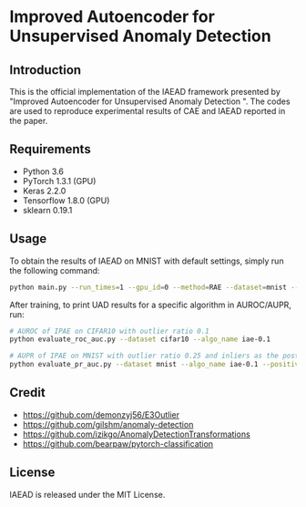 # Improved Autoencoder for Unsupervised Anomaly Detection

## Introduction
This is the official implementation of the IAEAD framework presented by "Improved Autoencoder for Unsupervised Anomaly Detection
". The codes are used to reproduce experimental results of CAE and IAEAD reported in the paper.

## Requirements
- Python 3.6
- PyTorch 1.3.1 (GPU)
- Keras 2.2.0 
- Tensorflow 1.8.0 (GPU)
- sklearn 0.19.1
 
## Usage

To obtain the results of IAEAD on MNIST with default settings, simply run the following command:

```bash
python main.py --run_times=1 --gpu_id=0 --method=RAE --dataset=mnist --ratio=0.1 --para_lambda=5e-5
```

After training, to print UAD results for a specific algorithm in AUROC/AUPR, run:

```bash
# AUROC of IPAE on CIFAR10 with outlier ratio 0.1
python evaluate_roc_auc.py --dataset cifar10 --algo_name iae-0.1

# AUPR of IPAE on MNIST with outlier ratio 0.25 and inliers as the postive class
python evaluate_pr_auc.py --dataset mnist --algo_name iae-0.1 --positive inliers
```

## Credit

- https://github.com/demonzyj56/E3Outlier
- https://github.com/gilshm/anomaly-detection
- https://github.com/izikgo/AnomalyDetectionTransformations
- https://github.com/bearpaw/pytorch-classification

## License

IAEAD is released under the MIT License.
